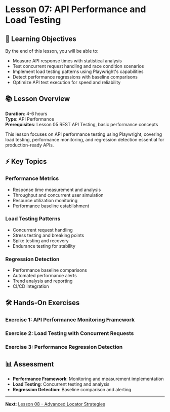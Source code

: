 # Lesson 07: API Performance and Load Testing

## 🎯 Learning Objectives

By the end of this lesson, you will be able to:
- Measure API response times with statistical analysis
- Test concurrent request handling and race condition scenarios
- Implement load testing patterns using Playwright's capabilities
- Detect performance regressions with baseline comparisons
- Optimize API test execution for speed and reliability

## 📚 Lesson Overview

**Duration**: 4-6 hours  
**Type**: API Performance  
**Prerequisites**: Lesson 05 REST API Testing, basic performance concepts

This lesson focuses on API performance testing using Playwright, covering load testing, performance monitoring, and regression detection essential for production-ready APIs.

## ⚡ Key Topics

### **Performance Metrics**
- Response time measurement and analysis
- Throughput and concurrent user simulation
- Resource utilization monitoring
- Performance baseline establishment

### **Load Testing Patterns**
- Concurrent request handling
- Stress testing and breaking points
- Spike testing and recovery
- Endurance testing for stability

### **Regression Detection**
- Performance baseline comparisons
- Automated performance alerts
- Trend analysis and reporting
- CI/CD integration

## 🛠️ Hands-On Exercises

### **Exercise 1**: API Performance Monitoring Framework
### **Exercise 2**: Load Testing with Concurrent Requests
### **Exercise 3**: Performance Regression Detection

## 📊 Assessment

- **Performance Framework**: Monitoring and measurement implementation
- **Load Testing**: Concurrent testing and analysis
- **Regression Detection**: Baseline comparison and alerting

---

**Next**: [Lesson 08 - Advanced Locator Strategies](../lesson-08-advanced-locator-strategies/README.md)